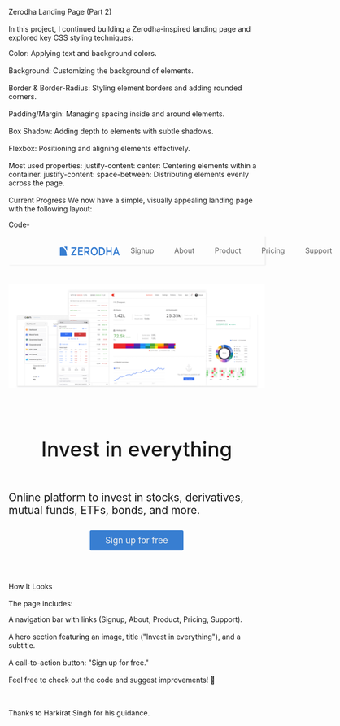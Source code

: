 Zerodha Landing Page (Part 2)
<br></br>
In this project, I continued building a Zerodha-inspired landing page and explored key CSS styling techniques:

Color: Applying text and background colors.
<br></br>
Background: Customizing the background of elements.
<br></br>
Border & Border-Radius: Styling element borders and adding rounded corners.
<br></br>
Padding/Margin: Managing spacing inside and around elements.
<br></br>
Box Shadow: Adding depth to elements with subtle shadows.
<br></br>
Flexbox: Positioning and aligning elements effectively.
<br></br>
Most used properties:
justify-content: center: Centering elements within a container.
justify-content: space-between: Distributing elements evenly across the page.
<br></br>
Current Progress
We now have a simple, visually appealing landing page with the following layout:

Code-
<div style="display:flex;
justify-content: space-between;
padding-left: 100px; 
padding-right: 100px;
box-shadow:2px 1px 2px #eee ">
<img src="logo.svg" width="120" height="20px"
style="padding-top: 20px;" />
<div style="display: flex;">
         <div style="padding: 20px; color: #666; cursor: pointer; ">
            Signup
        </div>
        <div style="padding: 20px; color: #666; cursor: pointer; ">
            About
        </div>
        <div style="padding: 20px; color: #666; cursor: pointer; ">
            Product
        </div>
        <div style="padding: 20px; color: #666; cursor: pointer; ">
            Pricing
        </div>
        <div style="padding: 20px; color: #666; cursor: pointer;">
            Support
        </div>
 </div> 
</div>

<br />
<div style="display: flex; justify-content: center; padding-top: 20px ">
         <img src="photo.png" width="1000" />
</div>

<div style="padding-top: 40px; display: flex; justify-content: center;">
    <h1 style="font-weight: 500; font-size: 40px;">Invest in everything</h1>
</div>

<div style="padding-top: 2px; display: flex; justify-content: center;">
    <h2 style="font-weight: 400;">Online platform to invest in stocks, derivatives, mutual funds, ETFs, bonds, and more.</h2>
</div>


<div style="display: flex; justify-content: center; cursor: pointer; padding-top: 10px; ">
    <div style="background-color: #387ed1; padding: 10px 30px; color: #eee; border-radius: 3px; font-size: 1.2em; ">
        Sign up for free
    </div>
</div>

<br></br>

How It Looks
<br></br>
The page includes:

A navigation bar with links (Signup, About, Product, Pricing, Support).
<br></br>
A hero section featuring an image, title ("Invest in everything"), and a subtitle.
<br></br>
A call-to-action button: "Sign up for free."
<br></br>
Feel free to check out the code and suggest improvements! 🚀

<br></br>
Thanks to Harkirat Singh for his guidance.


